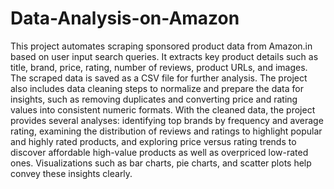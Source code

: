 # Data-Analysis-on-Amazon
This project automates scraping sponsored product data from Amazon.in based on user input search queries. It extracts key product details such as title, brand, price, rating, number of reviews, product URLs, and images. The scraped data is saved as a CSV file for further analysis. The project also includes data cleaning steps to normalize and prepare the data for insights, such as removing duplicates and converting price and rating values into consistent numeric formats.
With the cleaned data, the project provides several analyses: identifying top brands by frequency and average rating, examining the distribution of reviews and ratings to highlight popular and highly rated products, and exploring price versus rating trends to discover affordable high-value products as well as overpriced low-rated ones. Visualizations such as bar charts, pie charts, and scatter plots help convey these insights clearly.
